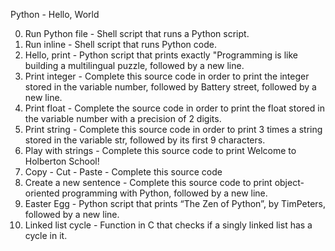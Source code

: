 Python - Hello, World

0. Run Python file - Shell script that runs a Python script.
1. Run inline - Shell script that runs Python code.
2. Hello, print - Python script that prints exactly "Programming is like building a multilingual puzzle, followed by a new line.
3. Print integer - Complete this source code in order to print the integer stored in the variable number, followed by Battery street, followed by a new line.
4. Print float - Complete the source code in order to print the float stored in the variable number with a precision of 2 digits.
5. Print string - Complete this source code in order to print 3 times a string stored in the variable str, followed by its first 9 characters.
6. Play with strings - Complete this source code to print Welcome to Holberton School!
7. Copy - Cut - Paste - Complete this source code
8. Create a new sentence - Complete this source code to print object-oriented programming with Python, followed by a new line.
9. Easter Egg - Python script that prints “The Zen of Python”, by TimPeters, followed by a new line.
10. Linked list cycle - Function in C that checks if a singly linked list has a cycle in it.

